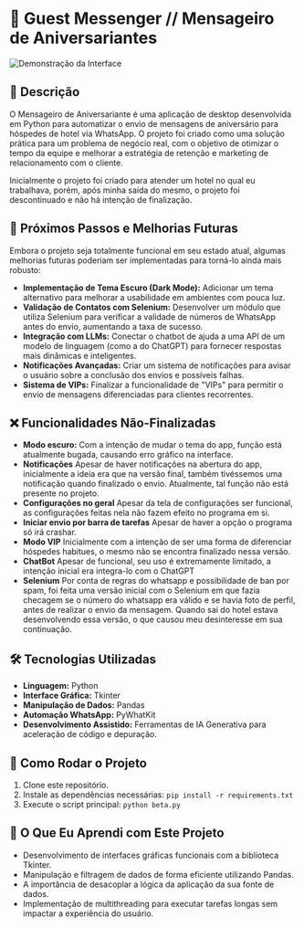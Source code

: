# 🚀 Guest Messenger // Mensageiro de Aniversariantes

![Demonstração da Interface](https://i.imgur.com/yPCr7df.png)

## 📄 Descrição

O Mensageiro de Aniversariante é uma aplicação de desktop desenvolvida em Python para automatizar o envio de mensagens de aniversário para hóspedes de hotel via WhatsApp. O projeto foi criado como uma solução prática para um problema de negócio real, com o objetivo de otimizar o tempo da equipe e melhorar a estratégia de retenção e marketing de relacionamento com o cliente.

Inicialmente o projeto foi criado para atender um hotel no qual eu trabalhava, porém, após minha saída do mesmo, o projeto foi descontinuado e não há intenção de finalização.

## 🔮 Próximos Passos e Melhorias Futuras

Embora o projeto seja totalmente funcional em seu estado atual, algumas melhorias futuras poderiam ser implementadas para torná-lo ainda mais robusto:

* **Implementação de Tema Escuro (Dark Mode):** Adicionar um tema alternativo para melhorar a usabilidade em ambientes com pouca luz.
* **Validação de Contatos com Selenium:** Desenvolver um módulo que utiliza Selenium para verificar a validade de números de WhatsApp antes do envio, aumentando a taxa de sucesso.
* **Integração com LLMs:** Conectar o chatbot de ajuda a uma API de um modelo de linguagem (como a do ChatGPT) para fornecer respostas mais dinâmicas e inteligentes.
* **Notificações Avançadas:** Criar um sistema de notificações para avisar o usuário sobre a conclusão dos envios e possíveis falhas.
* **Sistema de VIPs:** Finalizar a funcionalidade de "VIPs" para permitir o envio de mensagens diferenciadas para clientes recorrentes.
  
## ❌ Funcionalidades Não-Finalizadas

* **Modo escuro:** Com a intenção de mudar o tema do app, função está atualmente bugada, causando erro gráfico na interface.
* **Notificações** Apesar de haver notificações na abertura do app, inicialmente a ideia era que na versão final, também tivéssemos uma notificação quando finalizado o envio. Atualmente, tal função não está presente no projeto.
* **Configurações no geral** Apesar da tela de configurações ser funcional, as configurações feitas nela não fazem efeito no programa em si.
* **Iniciar envio por barra de tarefas** Apesar de haver a opção o programa só irá crashar.
* **Modo VIP** Inicialmente com a intenção de ser uma forma de diferenciar hóspedes habitues, o mesmo não se encontra finalizado nessa versão.
* **ChatBot** Apesar de funcional, seu uso é extremamente limitado, a intenção inicial era integra-lo com o ChatGPT
* **Selenium** Por conta de regras do whatsapp e possibilidade de ban por spam, foi feita uma versão inicial com o Selenium em que fazia checagem se o número do whatsapp era válido e se havia foto de perfil, antes de realizar o envio da mensagem. Quando saí do hotel estava desenvolvendo essa versão, o que causou meu desinteresse em sua continuação.
 
## 🛠️ Tecnologias Utilizadas

* **Linguagem:** Python
* **Interface Gráfica:** Tkinter
* **Manipulação de Dados:** Pandas
* **Automação WhatsApp:** PyWhatKit
* **Desenvolvimento Assistido:** Ferramentas de IA Generativa para aceleração de código e depuração.

## 🚀 Como Rodar o Projeto

1.  Clone este repositório.
2.  Instale as dependências necessárias:
    `pip install -r requirements.txt`
3.  Execute o script principal:
    `python beta.py`

## 🧠 O Que Eu Aprendi com Este Projeto

* Desenvolvimento de interfaces gráficas funcionais com a biblioteca Tkinter.
* Manipulação e filtragem de dados de forma eficiente utilizando Pandas.
* A importância de desacoplar a lógica da aplicação da sua fonte de dados.
* Implementação de multithreading para executar tarefas longas sem impactar a experiência do usuário.






